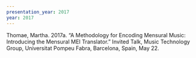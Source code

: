 ```yaml
---
presentation_year: 2017
year: 2017
---
```


Thomae, Martha. 2017a. “A Methodology for Encoding Mensural Music: Introducing the Mensural MEI Translator.” Invited Talk, Music Technology Group, Universitat Pompeu Fabra, Barcelona, Spain, May 22.